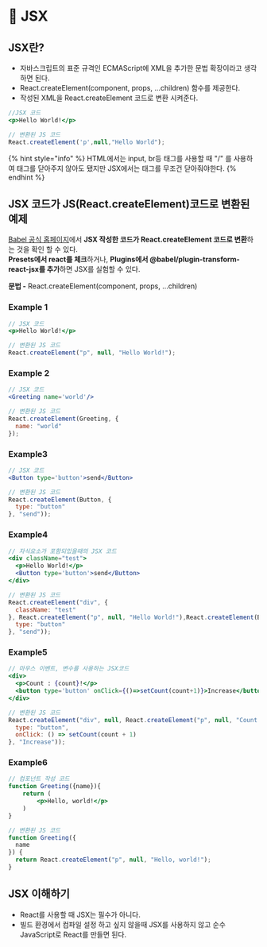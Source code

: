 # 🤩 JSX

## JSX란?

* 자바스크립트의 표준 규격인 ECMAScript에 XML을 추가한 문법 확장이라고 생각하면 된다.
* React.createElement(component, props, ...children) 함수를 제공한다.
* 작성된 XML을 React.createElement 코드로 변환 시켜준다.

```jsx
//JSX 코드
<p>Hello World!</p> 

// 변환된 JS 코드
React.createElement('p',null,"Hello World");
```

{% hint style="info" %}
HTML에서는 input, br등 태그를 사용할 때 "/" 를 사용하여 태그를 닫아주지 않아도 됐지만 JSX에서는 태그를 무조건 닫아줘야한다.
{% endhint %}

## JSX 코드가 JS(React.createElement)코드로 변환된 예제

[Babel 공식 홈페이지](https://babeljs.io/repl#?browsers=defaults%2C%20not%20ie%2011%2C%20not%20ie\_mob%2011\&build=\&builtIns=false\&corejs=3.21\&spec=false\&loose=false\&code\_lz=Q\&debug=false\&forceAllTransforms=false\&modules=false\&shippedProposals=false\&circleciRepo=\&evaluate=false\&fileSize=false\&timeTravel=false\&sourceType=module\&lineWrap=true\&presets=env%2Creact%2Cstage-2\&prettier=false\&targets=\&version=7.21.2\&externalPlugins=\&assumptions=%7B%7D)에서 **JSX 작성한 코드가 React.createElement 코드로 변환**하는 것을 확인 할 수 있다.\
**Presets에서 react를 체크**하거나, **Plugins에서 @babel/plugin-transform-react-jsx를 추가**하면 JSX를 실험할 수 있다.

**문법 -** React.createElement(component, props, ...children)&#x20;

### Example 1

```jsx
// JSX 코드
<p>Hello World!</p>

// 변환된 JS 코드
React.createElement("p", null, "Hello World!");
```

### Example 2

```jsx
// JSX 코드
<Greeting name='world'/>

// 변환된 JS 코드
React.createElement(Greeting, {
  name: "world"
});
```

### Example3

```jsx
// JSX 코드
<Button type='button'>send</Button>

// 변환된 JS 코드
React.createElement(Button, {
  type: "button"
}, "send"));
```

### Example4

```jsx
// 자식요소가 포함되있을때의 JSX 코드 
<div className="test">
  <p>Hello World!</p>
  <Button type='button'>send</Button>
</div>

// 변환된 JS 코드
React.createElement("div", {
  className: "test"
}, React.createElement("p", null, "Hello World!"),React.createElement(Button, {
  type: "button"
}, "send"));
```

### Example5

```jsx
// 마우스 이벤트, 변수를 사용하는 JSX코드
<div>
  <p>Count : {count}!</p>
  <button type='button' onClick={()=>setCount(count+1)}>Increase</button>
</div>

// 변환된 JS 코드
React.createElement("div", null, React.createElement("p", null, "Count : ", count, "!"), React.createElement("button", {
  type: "button",
  onClick: () => setCount(count + 1)
}, "Increase"));
```

### Example6

```jsx
// 컴포넌트 작성 코드
function Greeting({name}){
    return (
        <p>Hello, world!</p>
    )
}

// 변환된 JS 코드
function Greeting({
  name
}) {
  return React.createElement("p", null, "Hello, world!");
}
```

## JSX 이해하기

* React를 사용할 때 JSX는 필수가 아니다.
* 빌드 환경에서 컴파일 설정 하고 싶지 않을때 JSX를 사용하지 않고 순수 JavaScript로 React를 만들면 된다.
